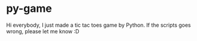# py-game
Hi everybody, I just made a tic tac toes game by Python. If the scripts goes wrong, please let me know :D
